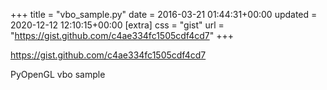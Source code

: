 +++
title = "vbo_sample.py"
date = 2016-03-21 01:44:31+00:00
updated = 2020-12-12 12:10:15+00:00
[extra]
css = "gist"
url = "https://gist.github.com/c4ae334fc1505cdf4cd7"
+++

<https://gist.github.com/c4ae334fc1505cdf4cd7>

PyOpenGL vbo sample

